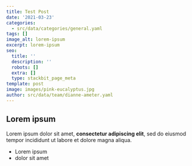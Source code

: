 ```yaml
---
title: Test Post
date: '2021-03-23'
categories:
  - src/data/categories/general.yaml
tags: []
image_alt: lorem-ipsum
excerpt: lorem-ipsum
seo:
  title: ''
  description: ''
  robots: []
  extra: []
  type: stackbit_page_meta
template: post
image: images/pink-eucalyptus.jpg
author: src/data/team/dianne-ameter.yaml
---
```

## Lorem ipsum

Lorem ipsum dolor sit amet, **consectetur adipiscing elit**, sed do eiusmod tempor incididunt ut labore et dolore magna aliqua.

- Lorem ipsum
- dolor sit amet
